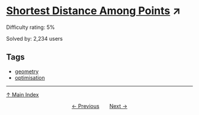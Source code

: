# [Shortest Distance Among Points](https://projecteuler.net/problem=816) ↗️

Difficulty rating: 5%

Solved by: 2,234 users
## Tags

- [geometry](../tags/geometry.md)
- [optimisation](../tags/optimisation.md)



---

[↑ Main Index](../README.md)


<div align=center><a href='815.md'>← Previous</a> &nbsp;&nbsp; &nbsp;&nbsp;  <a href='817.md'>Next →</a></div>
